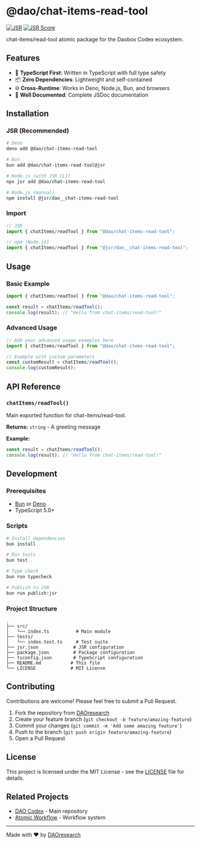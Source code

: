 # @dao/chat-items-read-tool

[![JSR](https://jsr.io/badges/@dao/chat-items-read-tool)](https://jsr.io/@dao/chat-items-read-tool)
[![JSR Score](https://jsr.io/badges/@dao/chat-items-read-tool/score)](https://jsr.io/@dao/chat-items-read-tool)

chat-items/read-tool atomic package for the Daobox Codex ecosystem.

## Features

- 🚀 **TypeScript First**: Written in TypeScript with full type safety
- 📦 **Zero Dependencies**: Lightweight and self-contained
- 🌐 **Cross-Runtime**: Works in Deno, Node.js, Bun, and browsers
- 📖 **Well Documented**: Complete JSDoc documentation

## Installation

### JSR (Recommended)

```bash
# Deno
deno add @dao/chat-items-read-tool

# Bun
bun add @dao/chat-items-read-tool@jsr

# Node.js (with JSR CLI)
npx jsr add @dao/chat-items-read-tool

# Node.js (manual)
npm install @jsr/dao__chat-items-read-tool
```

### Import

```typescript
// JSR
import { chatItems/readTool } from "@dao/chat-items-read-tool";

// npm (Node.js)
import { chatItems/readTool } from "@jsr/dao__chat-items-read-tool";
```

## Usage

### Basic Example

```typescript
import { chatItems/readTool } from "@dao/chat-items-read-tool";

const result = chatItems/readTool();
console.log(result); // "Hello from chat-items/read-tool!"
```

### Advanced Usage

```typescript
// Add your advanced usage examples here
import { chatItems/readTool } from "@dao/chat-items-read-tool";

// Example with custom parameters
const customResult = chatItems/readTool();
console.log(customResult);
```

## API Reference

### `chatItems/readTool()`

Main exported function for chat-items/read-tool.

**Returns:** `string` - A greeting message

**Example:**

```typescript
const result = chatItems/readTool();
console.log(result); // "Hello from chat-items/read-tool!"
```

## Development

### Prerequisites

- [Bun](https://bun.sh) or [Deno](https://deno.land)
- TypeScript 5.0+

### Scripts

```bash
# Install dependencies
bun install

# Run tests
bun test

# Type check
bun run typecheck

# Publish to JSR
bun run publish:jsr
```

### Project Structure

```
.
├── src/
│   └── index.ts          # Main module
├── tests/
│   └── index.test.ts     # Test suite
├── jsr.json             # JSR configuration
├── package.json         # Package configuration  
├── tsconfig.json        # TypeScript configuration
├── README.md           # This file
└── LICENSE             # MIT License
```

## Contributing

Contributions are welcome! Please feel free to submit a Pull Request.

1. Fork the repository from [DAOresearch](https://github.com/DAOresearch)
2. Create your feature branch (`git checkout -b feature/amazing-feature`)
3. Commit your changes (`git commit -m 'Add some amazing feature'`)
4. Push to the branch (`git push origin feature/amazing-feature`)
5. Open a Pull Request

## License

This project is licensed under the MIT License - see the [LICENSE](LICENSE) file for details.

## Related Projects

- [DAO Codex](https://github.com/DAOresearch/codex) - Main repository
- [Atomic Workflow](https://github.com/DAOresearch/atomic-workflow) - Workflow system

---

Made with ❤️ by [DAOresearch](https://github.com/DAOresearch)
